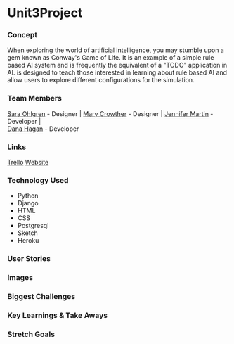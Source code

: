 # Unit3Project

### Concept
When exploring the world of artificial intelligence, you may stumble upon a gem known as Conway's Game of Life. It is an example of a simple rule based AI system and is frequently the equivalent of a "TODO" application in AI. <Unit3Project> is designed to teach those interested in learning about rule based AI and allow users to explore different configurations for the simulation.

### Team Members
[Sara Ohlgren](https://www.linkedin.com/in/saraohlgren) - Designer  | 
[Mary Crowther](https://www.linkedin.com/in/marycrow) - Designer  | 
[Jennifer Martin](https://www.linkedin.com/in/jenny-martin-atx) - Developer  |   
[Dana Hagan](https://www.linkedin.com/in/dev-with-dana) - Developer

### Links
[Trello](https://trello.com/b/jHr5SFtx/unit3project)
[Website]()

### Technology Used
* Python
* Django
* HTML
* CSS
* Postgresql 
* Sketch
* Heroku

### User Stories

### Images

### Biggest Challenges

### Key Learnings & Take Aways

### Stretch Goals
